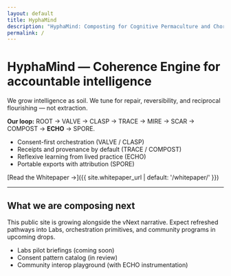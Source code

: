 ```yaml
---
layout: default
title: HyphaMind
description: "HyphaMind: Composting for Cognitive Permaculture and Choral Emergence."
permalink: /
---
```


# HyphaMind — Coherence Engine for accountable intelligence

We grow intelligence as soil. We tune for repair, reversibility, and reciprocal flourishing — not extraction.

**Our loop:** ROOT → VALVE → CLASP → TRACE → MIRE → SCAR → COMPOST → **ECHO** → SPORE.

- Consent-first orchestration (VALVE / CLASP)
- Receipts and provenance by default (TRACE / COMPOST)
- Reflexive learning from lived practice (ECHO)
- Portable exports with attribution (SPORE)

[Read the Whitepaper →]({{ site.whitepaper_url | default: '/whitepaper/' }})

---

## What we are composing next

This public site is growing alongside the vNext narrative. Expect refreshed pathways into Labs, orchestration primitives, and community programs in upcoming drops.

- Labs pilot briefings (coming soon)
- Consent pattern catalog (in review)
- Community interop playground (with ECHO instrumentation)
